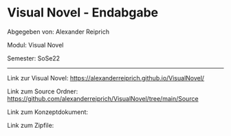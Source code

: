 # Visual Novel - Endabgabe

Abgegeben von: Alexander Reiprich

Modul: Visual Novel

Semester: SoSe22

---

Link zur Visual Novel: https://alexanderreiprich.github.io/VisualNovel/

Link zum Source Ordner: https://github.com/alexanderreiprich/VisualNovel/tree/main/Source

Link zum Konzeptdokument: 

Link zum Zipfile: 
